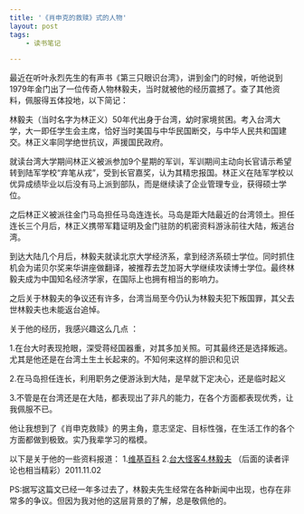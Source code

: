 ```yaml
---
title: '《肖申克的救赎》式的人物' 
layout: post
tags:
    - 读书笔记

---
```


最近在听叶永烈先生的有声书《第三只眼识台湾》，讲到金门的时候，听他说到1979年金门出了一位传奇人物林毅夫，当时就被他的经历震撼了。查了其他资料，佩服得五体投地，以下简记：

林毅夫（当时名字为林正义）50年代出身于台湾，幼时家境贫困。考入台湾大学，大一即任学生会主席，恰好当时美国与中华民国断交，与中华人民共和国建交。林正义率同学绝世抗议，声援国民政府。

就读台湾大学期间林正义被派参加9个星期的军训，军训期间主动向长官请示希望转到陆军学校“弃笔从戎”，受到长官嘉奖，认为其精忠报国。林正义在陆军学校以优异成绩毕业以后没有马上派到部队，而是继续读了企业管理专业，获得硕士学位。

之后林正义被派往金门马岛担任马岛连连长。马岛是距大陆最近的台湾领土。担任连长三个月后，林正义携带军籍证明及金门驻防的机密资料游泳前往大陆，叛逃台湾。

到达大陆几个月后，林毅夫就读北京大学经济系，拿到经济系硕士学位。同时抓住机会为诺贝尔奖来华讲座做翻译，被推荐去芝加哥大学继续攻读博士学位。最终林毅夫成为中国知名经济学家，在国际上也拥有相当的影响力。

之后关于林毅夫的争议还有许多，台湾当局至今仍认为林毅夫犯下叛国罪，其父去世林毅夫也未能返台追悼。

关于他的经历，我感兴趣这么几点 ：

1.在台大时表现抢眼，深受蒋经国器重，对其多加关照。可其最终还是选择叛逃。尤其是他还是在台湾土生土长起来的。不知何来这样的胆识和见识

2.在马岛担任连长，利用职务之便游泳到大陆，是早就下定决心，还是临时起义

3.不管是在台湾还是在大陆，都表现出了非凡的能力，在各个方面都表现优秀，让我佩服不已。

他让我想到了《肖申克救赎》的男主角，意志坚定、目标性强，在生活工作的各个方面都做到极致。实乃我辈学习的楷模。

以下是关于他的一些资料报道：
1.[维基百科](http://zh.wikipedia.org/wiki/%E6%9E%97%E6%AF%85%E5%A4%AB)
2.[台大怪客4.林毅夫](http://gallery.lib.ntu.edu.tw/?p=218) （后面的读者评论也相当精彩）2011.11.02

PS:据写这篇文已经一年多过去了，林毅夫先生经常在各种新闻中出现，也存在非常多的争议。但因为我对他的这层背景的了解，总是敬佩他的。
